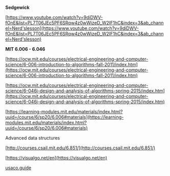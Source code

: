 **Sedgewick**

[](https://www.youtube.com/watch?v=9diDWV-fOnE&list=PL7T06JEc5PF6SRqw4z0wWizeD_W2IF1hC&index=3&ab_channel=Nerd%27slesson)[https://www.youtube.com/watch?v=9diDWV-fOnE&list=PL7T06JEc5PF6SRqw4z0wWizeD_W2IF1hC&index=3&ab_channel=Nerd'slesson](https://www.youtube.com/watch?v=9diDWV-fOnE&list=PL7T06JEc5PF6SRqw4z0wWizeD_W2IF1hC&index=3&ab_channel=Nerd'slesson)

**MIT 6.006 - 6.046**

[https://ocw.mit.edu/courses/electrical-engineering-and-computer-science/6-006-introduction-to-algorithms-fall-2011/index.htm](https://ocw.mit.edu/courses/electrical-engineering-and-computer-science/6-006-introduction-to-algorithms-fall-2011/index.htm)

[https://ocw.mit.edu/courses/electrical-engineering-and-computer-science/6-046j-design-and-analysis-of-algorithms-spring-2015/index.htm](https://ocw.mit.edu/courses/electrical-engineering-and-computer-science/6-046j-design-and-analysis-of-algorithms-spring-2015/index.htm)

[https://learning-modules.mit.edu/materials/index.html?uuid=/course/6/sp20/6.006#materials](https://learning-modules.mit.edu/materials/index.html?uuid=/course/6/sp20/6.006#materials)

Advanced data structures

[http://courses.csail.mit.edu/6.851/](http://courses.csail.mit.edu/6.851/)

[https://visualgo.net/en](https://visualgo.net/en)

[usaco.guide](https://usaco.guide)
